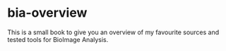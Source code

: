 # bia-overview
 
This is a small book to give you an overview of my favourite sources and tested tools for BioImage Analysis.
